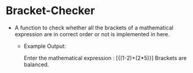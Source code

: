 # Bracket-Checker

* A function to check whether all the brackets of a mathematical expression are in correct order or not is implemented in here.

	* Example Output:

		Enter the mathematical expression :  [{(1-2)+(2*5)}]
		Brackets are balanced.